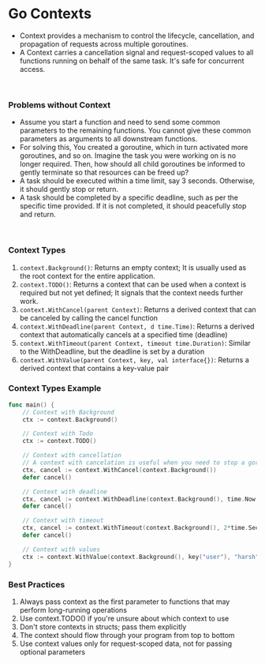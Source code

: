 # Go Contexts

- Context provides a mechanism to control the lifecycle, cancellation, and propagation of requests across multiple goroutines.
- A Context carries a cancellation signal and request-scoped values to all functions running on behalf of the same task. It's safe for concurrent access.

<br />

### Problems without Context

- Assume you start a function and need to send some common parameters to the remaining functions. You cannot give these common parameters as arguments to all downstream functions.
- For solving this, You created a goroutine, which in turn activated more goroutines, and so on. Imagine the task you were working on is no longer required. Then, how should all child goroutines be informed to gently terminate so that resources can be freed up?
- A task should be executed within a time limit, say 3 seconds. Otherwise, it should gently stop or return.
- A task should be completed by a specific deadline, such as per the specific time provided. If it is not completed, it should peacefully stop and return.

<br />

### Context Types

1. `context.Background()`: Returns an empty context; It is usually used as the root context for the entire application.
2. `context.TODO()`: Returns a context that can be used when a context is required but not yet defined; It signals that the context needs further work.
3. `context.WithCancel(parent Context)`: Returns a derived context that can be canceled by calling the cancel function
4. `context.WithDeadline(parent Context, d time.Time)`: Returns a derived context that automatically cancels at a specified time (deadline)
5. `context.WithTimeout(parent Context, timeout time.Duration)`: Similar to the WithDeadline, but the deadline is set by a duration
6. `context.WithValue(parent Context, key, val interface{})`: Returns a derived context that contains a key-value pair

### Context Types Example

```go
func main() {
    // Context with Background
    ctx := context.Background()

    // Context with Todo
    ctx := context.TODO()

	// Context with cancellation
    // A context with cancelation is useful when you need to stop a goroutine based on an event.
	ctx, cancel := context.WithCancel(context.Background())
	defer cancel()

    // Context with deadline
    ctx, cancel := context.WithDeadline(context.Background(), time.Now().Add(5*time.Second))
    defer cancel()

    // Context with timeout
    ctx, cancel := context.WithTimeout(context.Background(), 2*time.Second)
	defer cancel()

    // Context with values
    ctx := context.WithValue(context.Background(), key("user"), "harsh")
}
```

### Best Practices

1. Always pass context as the first parameter to functions that may perform long-running operations
2. Use context.TODO() if you're unsure about which context to use
3. Don't store contexts in structs; pass them explicitly
4. The context should flow through your program from top to bottom
5. Use context values only for request-scoped data, not for passing optional parameters
